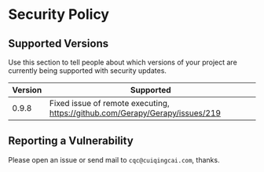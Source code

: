 # Security Policy

## Supported Versions

Use this section to tell people about which versions of your project are
currently being supported with security updates.

| Version | Supported          |
| ------- | ------------------ |
| 0.9.8   | Fixed issue of remote executing, https://github.com/Gerapy/Gerapy/issues/219 |

## Reporting a Vulnerability

Please open an issue or send mail to `cqc@cuiqingcai.com`, thanks.
